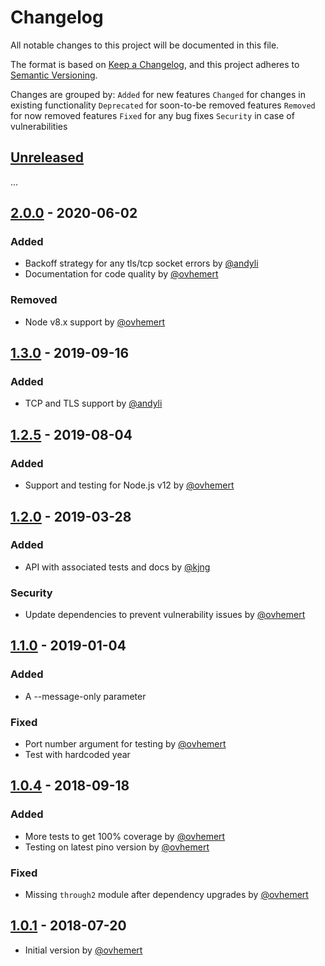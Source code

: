 # Changelog

All notable changes to this project will be documented in this file.

The format is based on [Keep a Changelog](https://keepachangelog.com/en/1.0.0/),
and this project adheres to [Semantic Versioning](https://semver.org/spec/v2.0.0.html).

Changes are grouped by:
`Added` for new features
`Changed` for changes in existing functionality
`Deprecated` for soon-to-be removed features
`Removed` for now removed features
`Fixed` for any bug fixes
`Security` in case of vulnerabilities

## [Unreleased](https://github.com/ovhemert/pino-papertrail/compare/v2.0.0...HEAD)

...

## [2.0.0](https://github.com/ovhemert/pino-papertrail/compare/v1.3.0...v2.0.0) - 2020-06-02

### Added

- Backoff strategy for any tls/tcp socket errors by [@andyli](https://github.com/andyli)
- Documentation for code quality by [@ovhemert](https://github.com/ovhemert)

### Removed

- Node v8.x support by [@ovhemert](https://github.com/ovhemert)

## [1.3.0](https://github.com/ovhemert/pino-papertrail/compare/v1.2.5...v1.3.0) - 2019-09-16

### Added

- TCP and TLS support by [@andyli](https://github.com/andyli)

## [1.2.5](https://github.com/ovhemert/pino-papertrail/compare/v1.2.0...v1.2.5) - 2019-08-04

### Added

- Support and testing for Node.js v12 by [@ovhemert](https://github.com/ovhemert)

## [1.2.0](https://github.com/ovhemert/pino-papertrail/compare/v1.1.0...v1.2.0) - 2019-03-28

### Added

- API with associated tests and docs by [@kjng](https://github.com/kjng)

### Security

- Update dependencies to prevent vulnerability issues by [@ovhemert](https://github.com/ovhemert)

## [1.1.0](https://github.com/ovhemert/pino-papertrail/compare/v1.0.4...v1.1.0) - 2019-01-04

### Added

- A --message-only parameter

### Fixed

- Port number argument for testing by [@ovhemert](https://github.com/ovhemert)
- Test with hardcoded year

## [1.0.4](https://github.com/ovhemert/pino-papertrail/compare/v1.0.1...v1.0.4) - 2018-09-18

### Added

- More tests to get 100% coverage by [@ovhemert](https://github.com/ovhemert)
- Testing on latest pino version by [@ovhemert](https://github.com/ovhemert)

### Fixed

- Missing `through2` module after dependency upgrades by [@ovhemert](https://github.com/ovhemert)

## [1.0.1](https://github.com/ovhemert/pino-papertrail/releases/tag/v1.0.1) - 2018-07-20

- Initial version by [@ovhemert](https://github.com/ovhemert)
